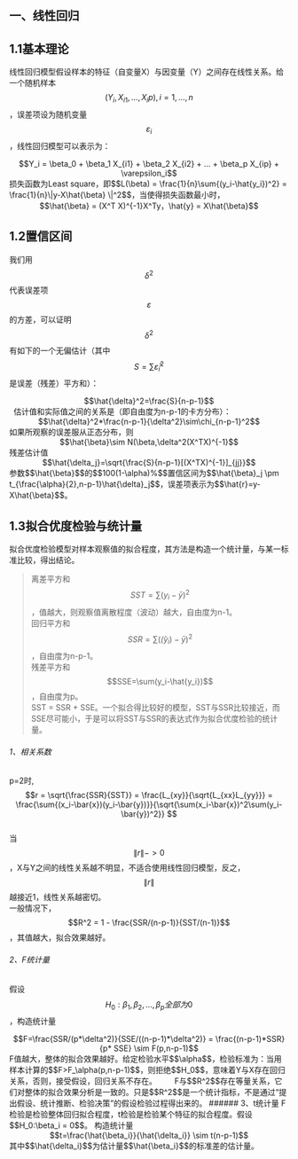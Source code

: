 <script type="text/javascript" src="http://cdn.mathjax.org/mathjax/latest/MathJax.js?config=TeX-AMS-MML_HTMLorMML"></script>

## 一、线性回归
## 1.1基本理论
线性回归模型假设样本的特征（自变量X）与因变量（Y）之间存在线性关系。给一个随机样本$$(Y_i,X_{i1},...,X_{i}p),i=1,...,n$$，误差项设为随机变量$$\varepsilon_i$$，线性回归模型可以表示为：    
<div align="center">$$Y_i = \beta_0 + \beta_1 X_{i1} + \beta_2 X_{i2} + ... + \beta_p X_{ip} + \varepsilon_i$$</div>  
损失函数为Least square，即$$L(\beta) = \frac{1}{n}\sum{(y_i-\hat{y_i})^2} = \frac{1}{n}\|y-X\hat{\beta} \|^2$$，当使得损失函数最小时，  
<div align="center">$$\hat{\beta} = (X^T X)^{-1}X^Ty，\hat{y} = X\hat{\beta}$$</div>  

## 1.2置信区间
我们用$$\delta^2$$代表误差项$$\varepsilon$$的方差，可以证明$$\delta^2$$有如下的一个无偏估计（其中$$S=\sum\hat{\varepsilon}_i^2$$是误差（残差）平方和）：
<div align="center">$$\hat{\delta}^2=\frac{S}{n-p-1}$$</div>  
估计值和实际值之间的关系是（即自由度为n-p-1的卡方分布）：
<div align="center">$$\hat{\delta}^2*\frac{n-p-1}{\delta^2}\sim\chi_{n-p-1}^2$$</div>
如果所观察的误差服从正态分布，则
<div align="center">$$\hat{\beta}\sim N(\beta,\delta^2(X^TX)^{-1}$$</div>  
残差估计值
<div align="center">$$\hat{\delta_j}=\sqrt{\frac{S}{n-p-1}[(X^TX)^{-1}]_{jj}}$$</div>    
参数$$\hat{\beta}$$的$$100(1-\alpha)%$$置信区间为$$\hat{\beta}_j \pm t_{\frac{\alpha}{2},n-p-1}\hat{\delta}_j$$，误差项表示为$$\hat{r}=y-X\hat{\beta}$$。

## 1.3拟合优度检验与统计量
拟合优度检验模型对样本观察值的拟合程度，其方法是构造一个统计量，与某一标准比较，得出结论。  
> 离差平方和$$SST=\sum(y_i - \bar{y})^2$$，值越大，则观察值离散程度（波动）越大，自由度为n-1。  
回归平方和$$SSR=\sum(\hat(y_i) - \bar{y})^2$$，自由度为n-p-1。  
残差平方和$$SSE=\sum(y_i-\hat{y_i})$$，自由度为p。  
SST = SSR + SSE。一个拟合得比较好的模型，SST与SSR比较接近，而SSE尽可能小，于是可以将SST与SSR的表达式作为拟合优度检验的统计量。  

###### 1、相关系数  
p=2时,$$r = \sqrt{\frac{SSR}{SST}} = \frac{L_{xy}}{\sqrt{L_{xx}L_{yy}}} = \frac{\sum{(x_i-\bar{x})(y_i-\bar{y})}}{\sqrt{\sum(x_i-\bar{x})^2\sum(y_i-\bar{y})^2}} $$  
当$$\|r\| -> 0$$，X与Y之间的线性关系越不明显，不适合使用线性回归模型，反之，$$\|r\| $$越接近1，线性关系越密切。  
一般情况下，$$R^2 = 1 - \frac{SSR/(n-p-1)}{SST/(n-1)}$$，其值越大，拟合效果越好。  

###### 2、F统计量  
假设$$H_0:\beta_1,\beta_2,...,\beta_p全部为0$$，构造统计量  
<div align="center">$$F=\frac{SSR/(p*\delta^2)}{SSE/((n-p-1)*\delta^2)} = \frac{(n-p-1)*SSR}{p* SSE} \sim F(p,n-p-1)$$</div>  
F值越大，整体的拟合效果越好。给定检验水平$$\alpha$$，检验标准为：当用样本计算的$$F>F_\alpha(p,n-p-1)$$，则拒绝$$H_0$$，意味着Y与X存在回归关系，否则，接受假设，回归关系不存在。  
&emsp;&emsp;F与$$R^2$$存在等量关系，它们对整体的拟合效果分析是一致的。只是$$R^2$$是一个统计指标，不是通过“提出假设、统计推断、检验决策”的假设检验过程得出来的。  
###### 3、t统计量  
F检验是检验整体回归拟合程度，t检验是检验某个特征的拟合程度。假设$$H_0:\beta_i = 0$$。
构造统计量  
<div align="center">$$t=\frac{\hat{\beta_i}}{\hat{\delta_i}} \sim t(n-p-1)$$</div>  
其中$$\hat{\delta_i}$$为估计量$$\hat{\beta_i}$$的标准差的估计量。



